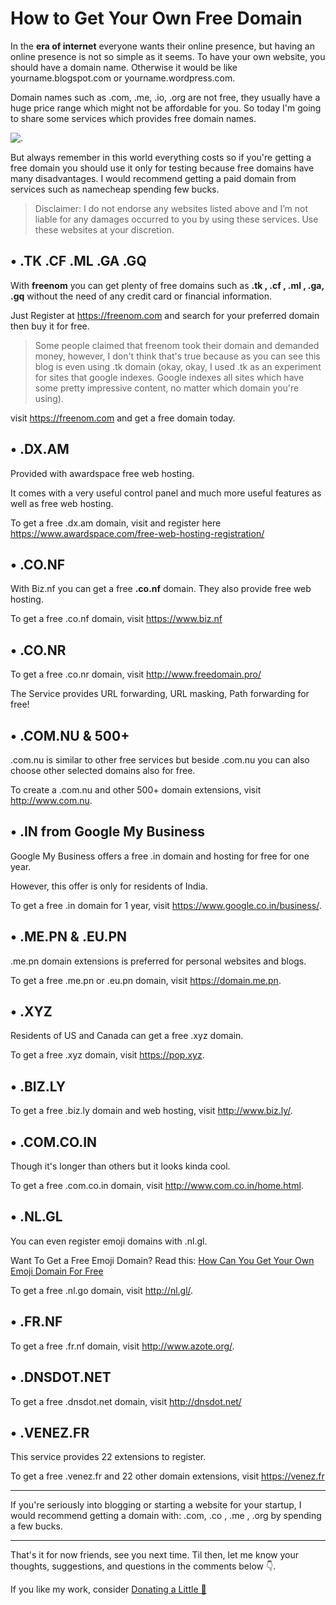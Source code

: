 <!---
layout: post
cover:  assets/images/get-free-domain.jpg
title: How to Get Your Own Free Domain
navigation: True
tags: [Internet, Free]
class: post-template
author: bauripalash
--->

# How to Get Your Own Free Domain

In the **era of internet** everyone wants their online presence, but having an online presence is not so simple as it seems. To have your own website, you should have a domain name. Otherwise it would be like yourname.blogspot.com or yourname.wordpress.com.

Domain names such as .com, .me, .io, .org are not free, they usually have a huge price range which might not be affordable for you. So today I'm going to share some services which provides free domain names.

![.](https://media1.tenor.com/images/841aeb9f113999616d097b414c539dfd/tenor.gif?itemid=5368357)

But always remember in this world everything costs so if you're getting a free domain you should use it only for testing because free domains have many disadvantages. I would recommend getting a paid domain from services such as namecheap spending few bucks.

> Disclaimer: I do not endorse any websites listed above and I’m not liable for any damages occurred to you by using these services. Use these websites at your discretion.

## • .TK .CF .ML .GA .GQ

With **freenom** you can get plenty of free domains such as **.tk , .cf , .ml , .ga, .gq** without the need of any credit card or financial information.

Just Register at <https://freenom.com> and search for your preferred domain then buy it for free.

> Some people claimed that freenom took their domain and demanded money, however, I don't think that's true because as you can see this blog is even using .tk domain (okay, okay, I used .tk as an experiment for sites that google indexes. Google indexes all sites which have some pretty impressive content, no matter which domain you're using).

visit <https://freenom.com> and get a free domain today.

## • .DX.AM

Provided with awardspace free web hosting.

It comes with a very useful control panel and much more useful features as well as free web hosting.

To get a free .dx.am domain, visit and register here <https://www.awardspace.com/free-web-hosting-registration/>

## • .CO.NF

With Biz.nf you can get a free **.co.nf** domain. 
They also provide free web hosting.

To get a free .co.nf domain, visit <https://www.biz.nf>

## • .CO.NR

To get a free .co.nr domain, visit <http://www.freedomain.pro/>

The Service provides URL forwarding, URL masking, Path forwarding for free!

## • .COM.NU & 500+

.com.nu is similar to other free services but beside .com.nu you can also choose other selected domains also for free.

To create a .com.nu and other 500+ domain extensions, visit <http://www.com.nu>.

## • .IN from Google My Business

Google My Business offers a free .in domain and hosting for free for one year.

However, this offer is only for residents of India.

To get a free .in domain for 1 year, visit <https://www.google.co.in/business/>.

## • .ME.PN & .EU.PN

.me.pn domain extensions is preferred for personal websites and blogs.

To get a free .me.pn or .eu.pn domain, visit <https://domain.me.pn>.

## • .XYZ

Residents of US and Canada can get a free .xyz domain.

To get a free .xyz domain, visit <https://pop.xyz>.


## • .BIZ.LY 

To get a free .biz.ly domain and web hosting, visit <http://www.biz.ly/>.

## • .COM.CO.IN

Though it's longer than others but it looks kinda cool.

To get a free .com.co.in domain, visit <http://www.com.co.in/home.html>.

## • .NL.GL

You can even register emoji domains with .nl.gl.

Want To Get a Free Emoji Domain? Read this: [How Can You Get Your Own Emoji Domain For Free](https://palash.tk/Get-Your-Own-Free-Emoji-Domain)

To get a free .nl.go domain, visit <http://nl.gl/>.

## • .FR.NF

To get a free .fr.nf domain, visit <http://www.azote.org/>.

## • .DNSDOT.NET

To get a free .dnsdot.net domain, visit <http://dnsdot.net/>

## • .VENEZ.FR

This service provides 22 extensions to register.

To get a free .venez.fr and 22 other domain extensions, visit  <https://venez.fr>

---
If you're seriously into blogging or starting a website for your startup, I would recommend getting a domain with: .com, .co , .me , .org by spending a few bucks.

--- 

That's it for now friends, see you next time. Til then, let me know your thoughts, suggestions, and questions in the comments below 👇.

If you like my work, consider [Donating a Little 🌱](https://palash.tk/donate)
